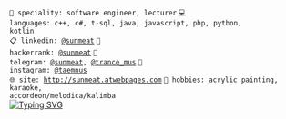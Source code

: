 <code>👷 speciality: software engineer, lecturer</code>
<code>💻 languages: c++, c#, t-sql, java, javascript, php, python, kotlin</code><br>
<code>📋 linkedin: [@sunmeat](https://www.linkedin.com/in/sunmeat)</code>
<code>💅 hackerrank: [@sunmeat](https://www.hackerrank.com/sunmeat)</code>
<code>📱 telegram: [@sunmeat](https://t.me/sunmeat), [@trance_mus](https://t.me/trance_mus)</code>
<code>📸 instagram: [@taemnus](https://www.instagram.com/taemnus/)</code><br>
<code>🌐 site: http://sunmeat.atwebpages.com</code>
<code>🎹 hobbies: acrylic painting, karaoke, accordeon/melodica/kalimba</code><br>
[![Typing SVG](https://readme-typing-svg.herokuapp.com?font=Macondo&color=5BB0F7&lines=roses+are+red;violets+are+blue;unexpected+'%7B';on+line+32)](https://git.io/typing-svg)
